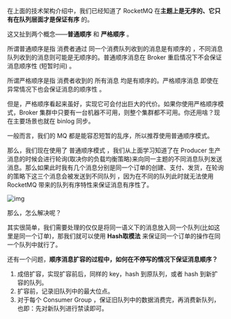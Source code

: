 在上面的技术架构介绍中，我们已经知道了 RocketMQ 在**主题上是无序的、它只有在队列层面才是保证有序** 的。



这又扯到两个概念——**普通顺序** 和 **严格顺序** 。

所谓普通顺序是指 消费者通过 同一个消费队列收到的消息是有顺序的 ，不同消息队列收到的消息则可能是无顺序的。普通顺序消息在 Broker 重启情况下不会保证消息顺序性 (短暂时间) 。

所谓严格顺序是指 消费者收到的 所有消息 均是有顺序的。严格顺序消息 即使在异常情况下也会保证消息的顺序性 。



但是，严格顺序看起来虽好，实现它可会付出巨大的代价。如果你使用严格顺序模式，Broker 集群中只要有一台机器不可用，则整个集群都不可用。你还用啥？现在主要场景也就在 binlog 同步。

一般而言，我们的 MQ 都是能容忍短暂的乱序，所以推荐使用普通顺序模式。



那么，我们现在使用了 普通顺序模式 ，我们从上面学习知道了在 Producer 生产消息的时候会进行轮询(取决你的负载均衡策略)来向同一主题的不同消息队列发送消息。那么如果此时我有几个消息分别是同一个订单的创建、支付、发货，在轮询的策略下这三个消息会被发送到不同队列 ，因为在不同的队列此时就无法使用 RocketMQ 带来的队列有序特性来保证消息有序性了。

![img](http://pcc.huitogo.club/1925c0f131b3b48e8a23d932d879f9d3)



那么，怎么解决呢？



其实很简单，我们需要处理的仅仅是将同一语义下的消息放入同一个队列(比如这里是同一个订单)，那我们就可以使用 **Hash取模法** 来保证同一个订单的操作在同一个队列中就行了。



还有一个问题，**顺序消息扩容的过程中，如何在不停写的情况下保证消息顺序？**

1. 成倍扩容，实现扩容前后，同样的 key，hash 到原队列，或者 hash 到新扩容的队列。
2. 扩容前，记录旧队列中的最大位点。
3. 对于每个 Consumer Group ，保证旧队列中的数据消费完，再消费新队列，也即：先对新队列进行禁读即可。